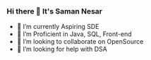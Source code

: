 ### Hi there 👋 It's  Saman Nesar


- 🔭 I’m currently Aspiring SDE
- 🌱 I’m Proficient in Java, SQL, Front-end
- 👯 I’m looking to collaborate on OpenSource
- 🤔 I’m looking for help with DSA


